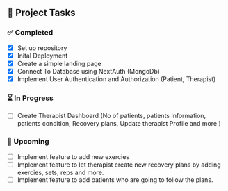 ## 🚀 Project Tasks

### ✅ Completed

- [x] Set up repository
- [x] Inital Deployment
- [x] Create a simple landing page
- [x] Connect To Database using NextAuth (MongoDb)
- [x] Implement User Authentication and Authorization (Patient, Therapist)

### ⏳ In Progress

- [ ] Create Therapist Dashboard (No of patients, patients Information, patients condition, Recovery plans, Update therapist Profile and more )

### 📅 Upcoming

- [ ] Implement feature to add new exercies
- [ ] Implement feature to let therapist create new recovery plans by adding exercies, sets, reps and more.
- [ ] Implement feature to add patients who are going to follow the plans.
